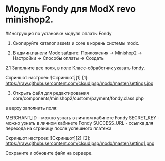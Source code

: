 Модуль Fondy для ModX revo minishop2.
=====

#Инструкция по установке модуля оплаты Fondy

1. Скопируйте каталог assets и core в корень системы modx.

2. В админ.панели Modx зайдите: Приложения -> Minishop2 -> Настройки -> Способы оплаты -> Создать 

2.1 Заполните все поля, в поле Класс-обработчик указать fondy.

Скриншот настроек:![Скриншот][1]
[1]: https://raw.githubusercontent.com/cloudipsp/modx/master/settings.jpg

3. Открыть файл для редактирования core/components/minishop2/custom/payment/fondy.class.php

в верху заполнить поля:

MERCHANT_ID - можно узнать в личном кабинете Fondy
SECRET_KEY - можно узнать в личном кабинете Fondy
SUCCESS_URL - ссылка для перехода на страницу после успешного платежа

Скриншот настроек:![Скриншот][2]
[2]: https://raw.githubusercontent.com/cloudipsp/modx/master/setting1.png

Сохраните и обновите файл на сервере.

